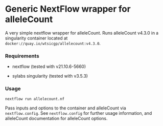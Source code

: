 # Generic NextFlow wrapper for alleleCount

A very simple nextflow wrapper for alleleCount. Runs alleleCount v4.3.0 in a singularity container located at `docker://quay.io/wtsicgp/allelecount:v4.3.0`.

### Requirements

- nextflow (tested with v21.10.6-5660)

- sylabs singularity (tested with v3.5.3)


### Usage

`nextflow run allelecount.nf`

Pass inputs and options to the container and alleleCount via `nextflow.config`.
See `nextflow.config` for further usage information, and alleleCount documentation for alleleCount options.

